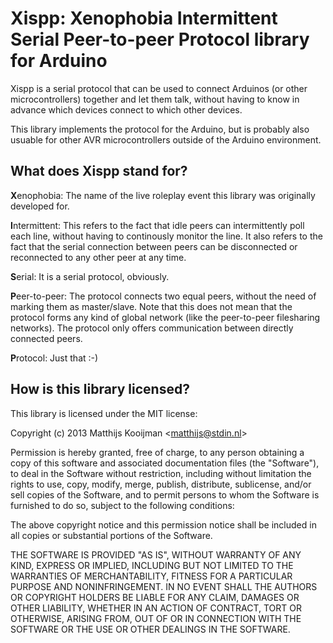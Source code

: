 Xispp: Xenophobia Intermittent Serial Peer-to-peer Protocol library for Arduino
===============================================================================
Xispp is a serial protocol that can be used to connect Arduinos (or
other microcontrollers) together and let them talk, without having to
know in advance which devices connect to which other devices.

This library implements the protocol for the Arduino, but is probably
also usuable for other AVR microcontrollers outside of the Arduino
environment.

What does Xispp stand for?
--------------------------
**X**enophobia: The name of the live roleplay event this library was
originally developed for.

**I**ntermittent: This refers to the fact that idle peers can intermittently
poll each line, without having to continously monitor the line. It also
refers to the fact that the serial connection between peers can be
disconnected or reconnected to any other peer at any time.

**S**erial: It is a serial protocol, obviously.

**P**eer-to-peer: The protocol connects two equal peers, without the
need of marking them as master/slave. Note that this does not mean that
the protocol forms any kind of global network (like the peer-to-peer
filesharing networks). The protocol only offers communication between
directly connected peers.

**P**rotocol: Just that :-)

How is this library licensed?
-----------------------------
This library is licensed under the MIT license:

Copyright (c) 2013 Matthijs Kooijman <<matthijs@stdin.nl>>

Permission is hereby granted, free of charge, to any person obtaining a
copy of this software and associated documentation files (the
"Software"), to deal in the Software without restriction, including
without limitation the rights to use, copy, modify, merge, publish,
distribute, sublicense, and/or sell copies of the Software, and to
permit persons to whom the Software is furnished to do so, subject to
the following conditions:

The above copyright notice and this permission notice shall be included
in all copies or substantial portions of the Software.

THE SOFTWARE IS PROVIDED "AS IS", WITHOUT WARRANTY OF ANY KIND, EXPRESS
OR IMPLIED, INCLUDING BUT NOT LIMITED TO THE WARRANTIES OF
MERCHANTABILITY, FITNESS FOR A PARTICULAR PURPOSE AND NONINFRINGEMENT.
IN NO EVENT SHALL THE AUTHORS OR COPYRIGHT HOLDERS BE LIABLE FOR ANY
CLAIM, DAMAGES OR OTHER LIABILITY, WHETHER IN AN ACTION OF CONTRACT,
TORT OR OTHERWISE, ARISING FROM, OUT OF OR IN CONNECTION WITH THE
SOFTWARE OR THE USE OR OTHER DEALINGS IN THE SOFTWARE.
